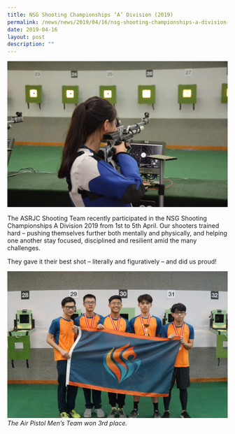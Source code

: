 ```yaml
---
title: NSG Shooting Championships ‘A’ Division (2019)
permalink: /news/news/2019/04/16/nsg-shooting-championships-a-division-2019/
date: 2019-04-16
layout: post
description: ""
---
```

![](/images/Jovyne-in-action-Chuan-Wang-Derek-Foo-1024x678.jpg)

The ASRJC Shooting Team recently participated in the NSG Shooting Championships A Division 2019 from 1st to 5th April. Our shooters trained hard – pushing themselves further both mentally and physically, and helping one another stay focused, disciplined and resilient amid the many challenges.

They gave it their best shot – literally and figuratively – and did us proud!

![](/images/Air-Pistol-Men-Chuan-Wang-Derek-Foo-1024x683.jpg) 
_The Air Pistol Men’s Team won 3rd place._